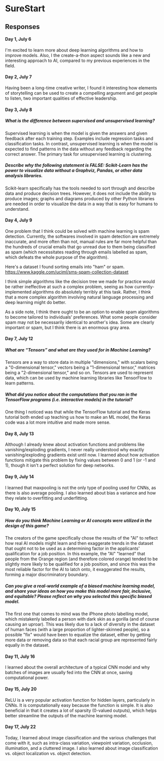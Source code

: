 # SureStart
## Responses
#### Day 1, July 6
I'm excited to learn more about deep learning algorithms and how to improve models. Also, I the create-a-thon aspect sounds like a new and interesting approach to AI, compared to my previous experiences in the field.
#### Day 2, July 7
Having been a long-time creative writer, I found it interesting how elements of storytelling can be used to create a compelling argument and get people to listen, two important qualities of effective leadership.
#### Day 3, July 8
##### What is the difference between supervised and unsupervised learning?
Supervised learning is when the model is given the answers and given feedback after each training step. Examples include regression tasks and classification tasks. In contrast, unsupervised learning is when the model is expected to find patterns in the data without any feedback regarding the correct answer. The primary task for unsupervised learning is clustering.
##### Describe why the following statement is FALSE: Scikit-Learn has the power to visualize data without a Graphviz, Pandas, or other data analysis libraries.
Scikit-learn specifically has the tools needed to sort through and describe data and produce decision trees. However, it does not include the ability to produce images; graphs and diagrams produced by other Python libraries are needed in order to visualize the data in a way that is easy for humans to understand.
#### Day 4, July 9
One problem that I think could be solved with machine learning is spam detection. Currently, the softwares involved in spam detection are extremely inaccurate, and more often than not, manual rules are far more helpful than the hundreds of crucial emails that go unread due to them being classified as spam (which necessitates reading through emails labelled as spam, which defeats the whole purpose of the algorithm).

Here's a dataset I found sorting emails into "ham" or spam. https://www.kaggle.com/uciml/sms-spam-collection-dataset

I think simple algorithms like the decision tree we made for practice would be rather ineffective at such a complex problem, seeing as how currently-implemented algorithms do absolutely terribly at this task. Rather, I think that a more complex algorithm involving natural language processing and deep learning might do better.

As a side note, I think there ought to be an option to enable spam algorithms to become tailored to individuals' preferences. What some people consider spam may not be necessarily identical to another's idea. Some are clearly important or spam, but I think there is an enormous gray area.

#### Day 7, July 12
##### What are “Tensors” and what are they used for in Machine Learning?
Tensors are a way to store data in multiple "dimensions," with scalars being a "0-dimensional tensor," vectors being a "1-dimensional tensor," matrices being a "2-dimensional tensor," and so on. Tensors are used to represent data, which can be used by machine learning libraries like TensorFlow to learn patterns.
##### What did you notice about the computations that you ran in the TensorFlow programs (i.e. interactive models) in the tutorial?
One thing I noticed was that while the TensorFlow tutorial and the Keras tutorial both ended up teaching us how to make an ML model, the Keras code was a lot more intuitive and made more sense.

#### Day 8, July 13
Although I already knew about activation functions and problems like vanishing/exploding gradients, I never really understood why exactly vanishing/exploding gradients exist until now. I learned about how activation functions mitigate this problem by fixing values between 0 and 1 (or -1 and 1), though it isn't a perfect solution for deep networks.

#### Day 9, July 14
I learned that maxpooling is not the only type of pooling used for CNNs, as there is also average pooling. I also learned about bias a variance and how they relate to overfitting and underfitting.

#### Day 10, July 15
##### How do you think Machine Learning or AI concepts were utilized in the design of this game?
The creators of the game specifically chose the results of the "AI" to reflect how real AI models might learn and then exaggerate trends in the dataset that ought not to be used as a determining factor in the applicants' qualification for a job position. In this example, the "AI" "learned" that people from the Orange region (and therefore colored orange) tended to be slightly more likely to be qualified for a job position, and since this was the most reliable factor for the AI to latch onto, it exaggerated the results, forming a major discriminatory boundary.

##### Can you give a real-world example of a biased machine learning model, and share your ideas on how you make this model more fair, inclusive, and equitable? Please reflect on why you selected this specific biased model.
The first one that comes to mind was the iPhone photo labelling model, which mistakenly labelled a person with dark skin as a gorilla (and of course causing an uproar). This was likely due to a lack of diversity in the dataset of human faces (with a large proportion of lighter-skinned people), so a possible "fix" would have been to equalize the dataset, either by getting more data or removing data so that each racial group are represented fairly equally in the dataset.

#### Day 11, July 16
I learned about the overall architecture of a typical CNN model and why batches of images are usually fed into the CNN at once, saving computational power.

#### Day 15, July 20
ReLU is a very popular activation function for hidden layers, particularly in CNNs. It is computationally easy because the function is simple. It is also beneficial in that it creates a lot of sparsity (0-valued outputs), which helps better streamline the outputs of the machine learning model. 

#### Day 17, July 22
Today, I learned about image classification and the various challenges that come with it, such as intra-class variation, viewpoint variation, occlusion, illumination, and a cluttered image. I also learned about image classification vs. object localization vs. object detection.
